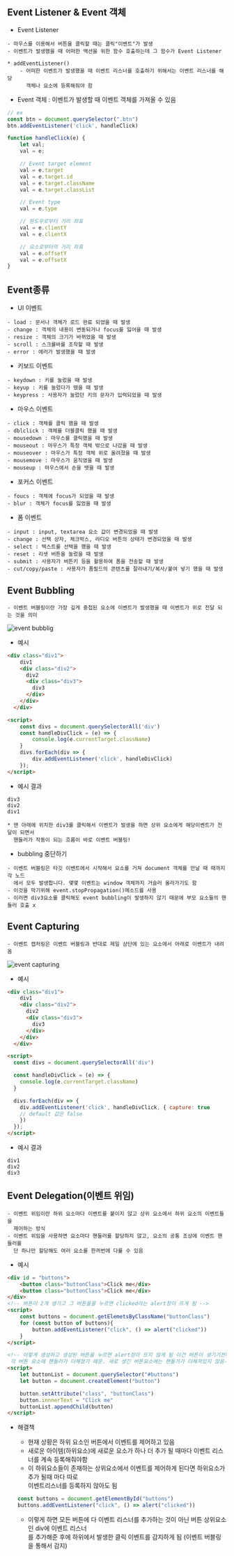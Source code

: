 ## Event Listener & Event 객체
* Event Listener
```
- 마우스를 이용해서 버튼을 클릭할 때는 클릭"이벤트"가 발생
- 이벤트가 발생했을 때 어떠한 액션을 위한 함수 호출하는데 그 함수가 Event Listener

* addEventListener()
    - 어떠한 이벤트가 발생했을 때 이벤트 리스너를 호출하기 위해서는 이벤트 리스너를 해당 
      객체나 요소에 등록해줘야 함
```

* Event 객체 : 이벤트가 발생할 때 이벤트 객체를 가져올 수 있음
```javascript
// ex
const btn = document.querySelector(".btn")
btn.addEventListener('click', handleClick)

function handleClick(e) {
    let val;
    val = e;

    // Event target element
    val = e.target
    val = e.target.id
    val = e.target.className
    val = e.target.classList

    // Event type
    val = e.type

    // 원도우로부터 거리 좌표
    val = e.clientY
    val = e.clientX

    // 요소로부터의 거리 좌표
    val = e.offsetY
    val = e.offsetX
}
```

## Event종류
* UI 이벤트
```
- load : 문서나 객체가 로드 완료 되었을 때 발생
- change : 객체의 내용이 변동되거나 focus를 잃어을 때 발생
- resize : 객체의 크기가 바뀌었을 때 발생
- scroll : 스크롤바를 조작할 때 발생
- error : 에러가 발생했을 때 발생
```
* 키보드 이벤트
```
- keydown : 키를 눌렀을 때 발생
- keyup : 키를 눌렀다가 뗐을 때 발생
- keypress : 사용자가 눌렀던 키의 문자가 입력되었을 때 발생
```

* 마우스 이벤트
```
- click : 객체를 클릭 했을 때 발생
- dblclick : 객체를 더블클릭 했을 때 발생
- mousedown : 마우스를 클릭했을 때 발생
- mouseout : 마우스가 특정 객체 밖으로 나갔을 때 발생
- mouseover : 마우스가 특정 객체 위로 올려졌을 때 발생
- mousemove : 마우스가 움직였을 때 발생
- mouseup : 마우스에서 손을 뗏을 때 발생
```

* 포커스 이벤트
```
- foucs : 객체에 focus가 되었을 때 발생 
- blur : 객체가 focus를 잃었을 때 발생
```

* 폼 이벤트
```
- input : input, textarea 요소 값이 변경되었을 때 발생
- change : 선택 상자, 체크박스, 라디오 버튼의 상태가 변경되었을 때 발생
- select : 텍스트를 선택을 했을 때 발생
- reset : 리셋 버튼을 눌렀을 때 발생
- submit : 사용자가 버튼키 등을 활용하여 폼을 전송할 때 발생
- cut/copy/paste : 사용자가 폼필드의 콘텐츠를 잘라내기/복사/붙여 넣기 했을 때 발생
```

## Event Bubbling
```
- 이벤트 버블링이란 가장 깊게 중첩된 요소에 이벤트가 발생했을 때 이벤트가 위로 전달 되는 것을 의미
```
![event bubblig](/img/EB.png)
* 예시
```html
<div class="div1">
    div1
    <div class="div2">
      div2
      <div class="div3">
        div3
      </div>
    </div>
  </div>

<script>
    const divs = document.querySelectorAll('div')
    const handleDivClick = (e) => {
        console.log(e.currentTarget.className)
    }
    divs.forEach(div => {
        div.addEventListener('click', handleDivClick)
    });
</script>
```

* 예시 결과
```
div3
div2
div1

* 맨 아래에 위치한 div3를 클릭해서 이벤트가 발생을 하면 상위 요소에게 해당이벤트가 전달이 되면서 
  핸들러가 작동이 되는 흐름이 바로 이벤트 버블링!
```

* bubbling 중단하기
```
- 이벤트 버블링은 타깃 이벤트에서 시작해서 요소를 거쳐 document 객체를 만날 때 때까지 각 노드
  에서 모두 발생합니다. 몇몇 이벤트는 window 객체까지 거슬러 올라가기도 함
- 이것을 막기위해 event.stopPropagation()메소드를 사용
- 이러면 div3요소를 클릭해도 event bubbling이 발생하지 않기 때문에 부모 요소들의 핸들러 호출 x
```

## Event Capturing
```
- 이벤트 캡처링은 이벤트 버블링과 반대로 제일 상단에 있는 요소에서 아래로 이벤트가 내려옴
```
![event capturing](/img/EC.png)

* 예시
```html
<div class="div1">
    div1
    <div class="div2">
      div2
      <div class="div3">
        div3
      </div>
    </div>
  </div>

<script>
  const divs = document.querySelectorAll('div')

  const handleDivClick = (e) => {
    console.log(e.currentTarget.className)
  }

  divs.forEach(div => {
    div.addEventListener('click', handleDivClick, { capture: true 
    // default 값은 false
    })
  });
</script>
```

* 예시 결과
```
div1
div2
div3
```

## Event Delegation(이벤트 위임)
```
- 이벤트 위임이란 하위 요소마다 이벤트를 붙이지 않고 상위 요소에서 하위 요소의 이벤트들을 
  제어하는 방식
- 이벤트 위임을 사용하면 요소마다 핸들러를 할당하지 않고, 요소의 공통 조상에 이벤트 핸들러를 
  단 하나만 할당해도 여러 요소를 한꺼번에 다룰 수 있음
```
* 예시
```html
<div id = "buttons">
    <button class="buttonClass">Click me</div>
    <button class="buttonClass">Click me</div>
</div>
<!-- 버튼이 2개 생기고 그 버튼들을 누르면 clicked라는 alert창이 뜨게 됨 -->
<script>
    const buttons = document.getElemetsByClassName("buttonClass")
    for (const button of buttons){
        button.addEventListener("click", () => alert("clicked"))
    }
</script>

<!-- 이렇게 생성하고 생성된 버튼을 누르면 alert창이 뜨지 않게 됨 이건 버튼이 생기기전에 
 각 버튼 요소에 핸들러가 더해졌기 때문. 새로 생긴 버튼요소에는 핸들거가 더해져있지 않음-->
<script>
    let buttonList = document.querySelector("#buttons")
    let button = document.createElement("button")

    button.setAttribute("class", "buttonClass")
    button.innnerText = "Click me"
    buttonList.appendChild(button)
</script>
```
* 해결책
    * 현재 상황은 하위 요소인 버튼에서 이벤트를 제어하고 있음
    * 새로운 아이템(하위요소)에 새로운 요소가 하나 더 추가 될 때마다 이벤트 리스너를 계속 등록해줘야함
    * 이 하위요소들이 존재하는 상위요소에서 이벤트를 제어하게 된다면 하위요소가 추가 될때 마다 따로<br>
      이벤트리스너를 등록하지 않아도 됨
    
    ```javascript
    const buttons = document.getElementById("buttons")
    buttons.addEventListener("click", () => alert("clicked"))
    ```
    * 이렇게 하면 모든 버튼에 다 이벤트 리스너를 추가하는 것이 아닌 버튼 상위요소인 div에 이벤트 리스너<br>
      를 추가해준 후에 하위에서 발생한 클릭 이벤트를 감지하게 됨 (이벤트 버블링을 통해서 감지)


